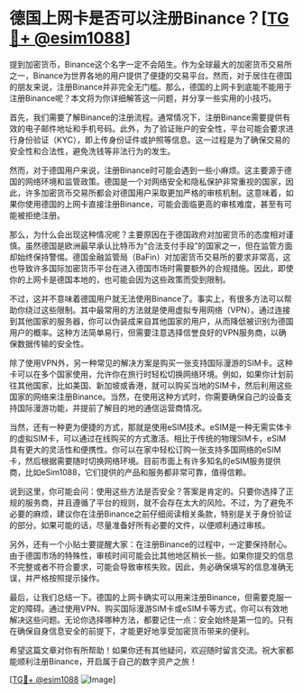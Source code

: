 # 德国上网卡是否可以注册Binance？[[TG💪+ @esim1088](https://t.me/s/esim1088)]

提到加密货币，Binance这个名字一定不会陌生。作为全球最大的加密货币交易所之一，Binance为世界各地的用户提供了便捷的交易平台。然而，对于居住在德国的朋友来说，注册Binance并非完全无门槛。那么，德国的上网卡到底能不能用于注册Binance呢？本文将为你详细解答这一问题，并分享一些实用的小技巧。

首先，我们需要了解Binance的注册流程。通常情况下，注册Binance需要提供有效的电子邮件地址和手机号码。此外，为了验证账户的安全性，平台可能会要求进行身份验证（KYC），即上传身份证件或护照等信息。这一过程是为了确保交易的安全性和合法性，避免洗钱等非法行为的发生。

然而，对于德国用户来说，注册Binance时可能会遇到一些小麻烦。这主要源于德国的网络环境和监管政策。德国是一个对网络安全和隐私保护非常重视的国家，因此，许多加密货币交易所都会对德国用户采取更加严格的审核机制。这意味着，如果你使用德国的上网卡直接注册Binance，可能会面临更高的审核难度，甚至有可能被拒绝注册。

那么，为什么会出现这种情况呢？主要原因在于德国政府对加密货币的态度相对谨慎。虽然德国是欧洲最早承认比特币为“合法支付手段”的国家之一，但在监管方面却始终保持警惕。德国金融监管局（BaFin）对加密货币交易所的要求非常高，这也导致许多国际加密货币平台在进入德国市场时需要额外的合规措施。因此，即使你的上网卡是德国本地的，也可能会因为这些政策而受到限制。

不过，这并不意味着德国用户就无法使用Binance了。事实上，有很多方法可以帮助你绕过这些限制。其中最常用的方法就是使用虚拟专用网络（VPN）。通过连接到其他国家的服务器，你可以伪装成来自其他国家的用户，从而降低被识别为德国用户的概率。这种方法简单易行，但需要注意选择信誉良好的VPN服务商，以确保数据传输的安全性。

除了使用VPN外，另一种常见的解决方案是购买一张支持国际漫游的SIM卡。这种卡可以在多个国家使用，允许你在旅行时轻松切换网络环境。例如，如果你计划前往其他国家，比如美国、新加坡或香港，就可以购买当地的SIM卡，然后利用这些国家的网络来注册Binance。当然，在使用这种方式时，你需要确保自己的设备支持国际漫游功能，并提前了解目的地的通信运营商情况。

当然，还有一种更为便捷的方式，那就是使用eSIM技术。eSIM是一种无需实体卡的虚拟SIM卡，可以通过在线购买的方式激活。相比于传统的物理SIM卡，eSIM具有更大的灵活性和便携性。你可以在家中轻松订购一张支持多国网络的eSIM卡，然后根据需要随时切换网络环境。目前市面上有许多知名的eSIM服务提供商，比如eSim1088，它们提供的产品和服务都非常可靠，值得信赖。

说到这里，你可能会问：使用这些方法是否安全？答案是肯定的。只要你选择了正规的服务商，并且遵循了平台的规则，就不会存在太大的风险。不过，为了避免不必要的麻烦，建议你在注册Binance之前仔细阅读相关条款，特别是关于身份验证的部分。如果可能的话，尽量准备好所有必要的文件，以便顺利通过审核。

另外，还有一个小贴士要提醒大家：在注册Binance的过程中，一定要保持耐心。由于德国市场的特殊性，审核时间可能会比其他地区稍长一些。如果你提交的信息不完整或者不符合要求，可能会导致审核失败。因此，务必确保填写的信息准确无误，并严格按照提示操作。

最后，让我们总结一下。德国的上网卡确实可以用来注册Binance，但需要克服一定的障碍。通过使用VPN、购买国际漫游SIM卡或eSIM卡等方式，你可以有效地解决这些问题。无论你选择哪种方法，都要记住一点：安全始终是第一位的。只有在确保自身信息安全的前提下，才能更好地享受加密货币带来的便利。

希望这篇文章对你有所帮助！如果你还有其他疑问，欢迎随时留言交流。祝大家都能顺利注册Binance，开启属于自己的数字资产之旅！

[[TG💪+ @esim1088](https://t.me/s/esim1088) ![Image](https://i.postimg.cc/4NQfJmqS/Snipaste-2025-05-13-00-14-12.png)]